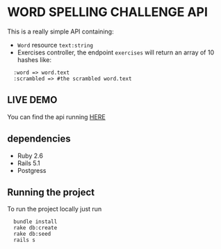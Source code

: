 
# WORD SPELLING CHALLENGE API

This is a really simple API containing:
- `Word` resource `text:string`
- Exercises controller, the endpoint `exercises` will return an array of 10 hashes like:
```
  :word => word.text
  :scrambled => #the scrambled word.text
```

## LIVE DEMO
You can find the api running [HERE](https://be-word-spelling-challenge.herokuapp.com/api/v1/words)

## dependencies
- Ruby 2.6
- Rails 5.1
- Postgress

## Running the project

To run the project locally just run

```
  bundle install
  rake db:create
  rake db:seed
  rails s
```
